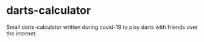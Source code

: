 # darts-calculator
Small darts-calculator written during covid-19 to play darts with friends over the internet.
